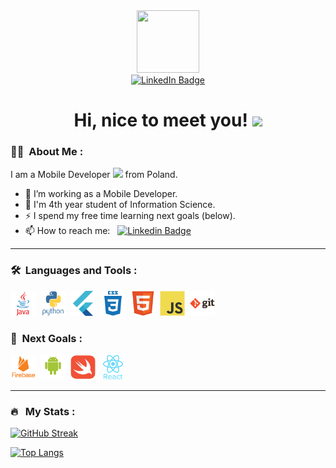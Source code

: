 <div id="header" align="center">
  <img src="https://media0.giphy.com/media/xBTSwCTFkgfcdTjHMz/giphy.gif?cid=ecf05e47b1wcv5qyj1irr5ur5ldkjnevhzou6plqz10w9umu&rid=giphy.gif" width="100" height="100"/>
    <div id="badges">
      <a href="https://www.linkedin.com/in/miko%C5%82aj-migacz-1111951ba/">
        <img src="https://img.shields.io/badge/LinkedIn-blue?style=for-the-badge&logo=linkedin&logoColor=white" alt="LinkedIn Badge"/>
       </a>
      <h1>
         Hi, nice to meet you!
         <img src="https://media.giphy.com/media/hvRJCLFzcasrR4ia7z/giphy.gif" width="30px"/>
      </h1>
    </div>
</div>

### :man_technologist: &nbsp;About Me :

I am a Mobile Developer <img src="https://media.giphy.com/media/WUlplcMpOCEmTGBtBW/giphy.gif" width="30"> from Poland.

- 🔭 I’m working as a Mobile Developer.
- 🌱 I'm 4th year student of Information Science.
- ⚡ I spend my free time learning next goals (below).
- 📫 How to reach me: &nbsp; [![Linkedin Badge](https://img.shields.io/badge/-mikolajmigacz-blue?style=flat&logo=Linkedin&logoColor=white)](https://www.linkedin.com/in/miko%C5%82aj-migacz-1111951ba/)

---

### 🛠 &nbsp;Languages and Tools :

<p>
<img src="https://github.com/devicons/devicon/blob/master/icons/java/java-original-wordmark.svg" title="Java" alt="Java" width="40" height="40"/>&nbsp;
<img src="https://github.com/devicons/devicon/blob/master/icons/python/python-original-wordmark.svg" title="Python" **alt="Python" width="40" height="40"/>&nbsp;
<img src="https://github.com/devicons/devicon/blob/master/icons/flutter/flutter-original.svg" title="Flutter" alt="Flutter" width="40" height="40"/>&nbsp;
<img src="https://github.com/devicons/devicon/blob/master/icons/css3/css3-plain-wordmark.svg"  title="CSS3" alt="CSS" width="40" height="40"/>&nbsp;
<img src="https://github.com/devicons/devicon/blob/master/icons/html5/html5-original.svg" title="HTML5" alt="HTML" width="40" height="40"/>&nbsp;
<img src="https://github.com/devicons/devicon/blob/master/icons/javascript/javascript-original.svg" title="JavaScript" alt="JavaScript" width="40" height="40"/>&nbsp;
<img src="https://github.com/devicons/devicon/blob/master/icons/git/git-original-wordmark.svg" title="Git" **alt="Git" width="40" height="40"/>&nbsp;

### 🎯 &nbsp;Next Goals :

<img src="https://github.com/devicons/devicon/blob/master/icons/firebase/firebase-plain-wordmark.svg" title="Firebase" alt="Firebase" width="40" height="40"/>&nbsp;
<img src="https://github.com/devicons/devicon/blob/master/icons/android/android-original-wordmark.svg" title="Android" alt="Android" width="40" height="40"/>&nbsp;
<img src="https://github.com/devicons/devicon/blob/master/icons/swift/swift-original.svg" title="Swift" alt="Swift" width="40" height="40"/>&nbsp;
<img src="https://github.com/devicons/devicon/blob/master/icons/react/react-original-wordmark.svg" title="React" alt="React" width="40" height="40"/>&nbsp;
</p>


---

### 🔥 &nbsp; My Stats :
[![GitHub Streak](http://github-readme-streak-stats.herokuapp.com?user=mikolajmigacz&theme=dark&background=000000)](https://git.io/streak-stats)

[![Top Langs](https://github-readme-stats.vercel.app/api/top-langs/?username=mikolajmigacz&layout=compact&theme=vision-friendly-dark)](https://github.com/anuraghazra/github-readme-stats)
